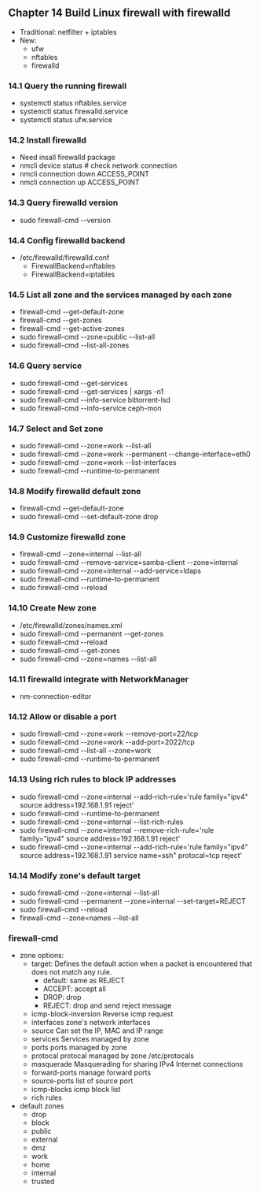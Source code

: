 ## Chapter 14 Build Linux firewall with firewalld
* Traditional: netfilter + iptables
* New: 
  * ufw
  * nftables
  * firewalld
### 14.1 Query the running firewall
* systemctl status nftables.service
* systemctl status firewalld.service
* systemctl status ufw.service
### 14.2 Install firewalld
* Need insall firewalld package
* nmcli device status # check network connection
* nmcli connection down ACCESS_POINT
* nmcli connection up ACCESS_POINT
### 14.3 Query firewalld version
* sudo firewall-cmd --version
### 14.4 Config firewalld backend
* /etc/firewalld/firewalld.conf
  * FirewallBackend=nftables
  * FirewallBackend=iptables
### 14.5 List all zone and the services managed by each zone
* firewall-cmd --get-default-zone
* firewall-cmd --get-zones
* firewall-cmd --get-active-zones
* sudo firewall-cmd --zone=public --list-all
* sudo firewall-cmd --list-all-zones
### 14.6 Query service
* sudo firewall-cmd --get-services
* sudo firewall-cmd --get-services | xargs -n1
* sudo firewall-cmd --info-service bittorrent-lsd
* sudo firewall-cmd --info-service ceph-mon
### 14.7 Select and Set zone
* sudo firewall-cmd --zone=work --list-all
* sudo firewall-cmd --zone=work --permanent --change-interface=eth0
* sudo firewall-cmd --zone=work --list-interfaces
* sudo firewall-cmd --runtime-to-permanent
### 14.8 Modify firewalld default zone
* firewall-cmd --get-default-zone
* sudo firewall-cmd --set-default-zone drop
### 14.9 Customize firewalld zone
* firewall-cmd --zone=internal --list-all
* sudo firewall-cmd --remove-service=samba-client --zone=internal
* sudo firewall-cmd --zone=internal --add-service=ldaps
* sudo firewall-cmd --runtime-to-permanent
* sudo firewall-cmd --reload
### 14.10 Create New zone
* /etc/firewalld/zones/names.xml
* sudo firewall-cmd --permanent --get-zones
* sudo firewall-cmd --reload
* sudo firewall-cmd --get-zones
* sudo firewall-cmd --zone=names --list-all
### 14.11 firewalld integrate with NetworkManager
* nm-connection-editor
### 14.12 Allow or disable a port
* sudo firewall-cmd --zone=work --remove-port=22/tcp
* sudo firewall-cmd --zone=work --add-port=2022/tcp
* sudo firewall-cmd --list-all --zone=work
* sudo firewall-cmd --runtime-to-permanent
### 14.13 Using rich rules to block IP addresses
* sudo firewall-cmd --zone=internal --add-rich-rule='rule family="ipv4" source address=192.168.1.91 reject'
* sudo firewall-cmd --runtime-to-permanent
* sudo firewall-cmd --zone=internal --list-rich-rules
* sudo firewall-cmd --zone=internal --remove-rich-rule='rule family="ipv4" source address=192.168.1.91 reject'
* sudo firewall-cmd --zone=internal --add-rich-rule='rule family="ipv4" source address=192.168.1.91 service name=ssh" protocal=tcp reject'
### 14.14 Modify zone's default target
* sudo firewall-cmd --zone=internal --list-all
* sudo firewall-cmd --permanent --zone=internal --set-target=REJECT
* sudo firewall-cmd --reload
* firewall-cmd --zone=names --list-all
### firewall-cmd
* zone options:
  * target: Defines the default action when a packet is encountered that does not match any rule.
    * default: same as REJECT
    * ACCEPT: accept all
    * DROP: drop
    * REJECT: drop and send reject message
  * icmp-block-inversion Reverse icmp request
  * interfaces zone's network interfaces
  * source Can set the IP, MAC and IP range
  * services Services managed by zone
  * ports ports managed by zone
  * protocal protocal managed by zone  /etc/protocals
  * masquerade Masquerading for sharing IPv4 Internet connections
  * forward-ports manage forward ports
  * source-ports list of source port
  * icmp-blocks icmp block list
  * rich rules
* default zones
  * drop
  * block
  * public
  * external
  * dmz
  * work
  * home
  * internal
  * trusted